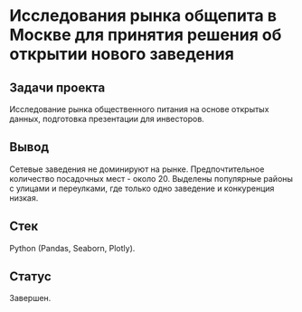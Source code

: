 # Исследования рынка общепита в Москве для принятия решения об открытии нового заведения

## Задачи проекта 

Исследование рынка общественного питания на основе открытых данных, подготовка презентации для инвесторов.

## Вывод

Сетевые заведения не доминируют на рынке. Предпочтительное количество посадочных мест - около 20. Выделены популярные районы с улицами и переулками, где только одно заведение и конкуренция низкая.

## Стек

Python (Pandas, Seaborn, Plotly). 


## Статус

Завершен.
